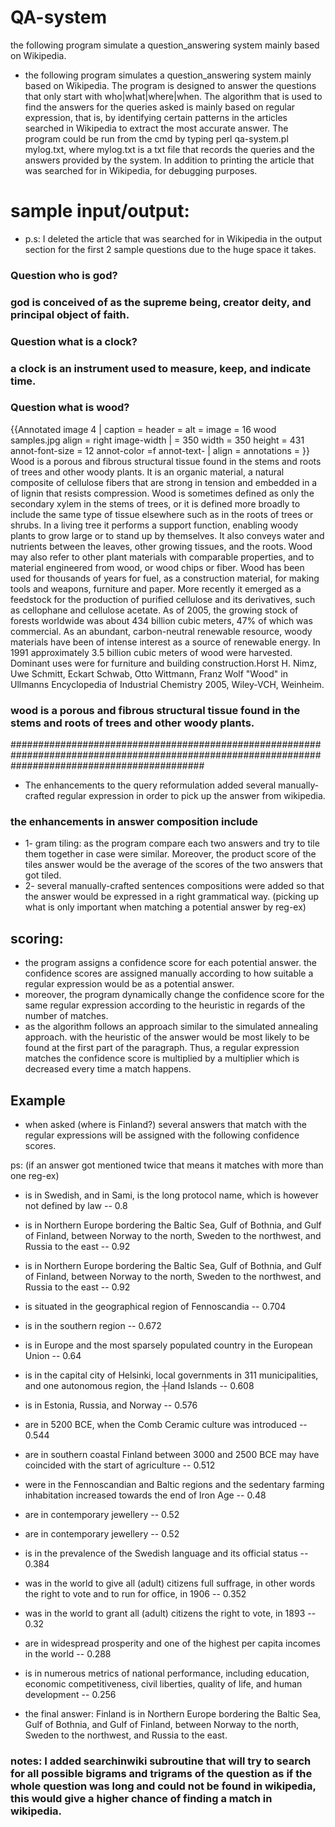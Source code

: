 # QA-system
the following program simulate a question_answering system mainly based on Wikipedia.

* the following program simulates a question_answering system mainly based on Wikipedia.
The program is designed to answer the questions that only start with who|what|where|when.
The algorithm that is used to find the answers for the queries asked is mainly based on regular expression, that is, by identifying certain patterns in the articles searched in Wikipedia to extract the most accurate answer.
The program could be run from the cmd by typing perl qa-system.pl mylog.txt, where mylog.txt is a txt file that records the queries and the answers provided by the system. In addition to printing the article that was searched for in Wikipedia, for debugging purposes.

# sample input/output:
* p.s: I deleted the article that was searched for in Wikipedia in the output section for the first 2 sample questions due to the huge space it takes.

### Question who is god?

### god is conceived of as the supreme being, creator deity, and principal object of faith.


### Question what is a clock?

### a clock is an instrument used to measure, keep, and indicate time.


### Question what is wood?

{{Annotated image 4 | caption = header = alt = image = 16 wood samples.jpg align = right image-width | = 350 width = 350 height = 431 annot-font-size = 12 annot-color =f annot-text- | align = annotations =                    }}  Wood is a porous and fibrous structural tissue found in the stems and roots of trees and other woody plants. It is an organic material, a natural composite of cellulose fibers that are strong in tension and embedded in a of lignin that resists compression. Wood is sometimes defined as only the secondary xylem in the stems of trees,  or it is defined more broadly to include the same type of tissue elsewhere such as in the roots of trees or shrubs. In a living tree it performs a support function, enabling woody plants to grow large or to stand up by themselves. It also conveys water and nutrients between the leaves, other growing tissues, and the roots. Wood may also refer to other plant materials with comparable properties, and to material engineered from wood, or wood chips or fiber.  Wood has been used for thousands of years for fuel, as a construction material, for making tools and weapons, furniture and paper. More recently it emerged as a feedstock for the production of purified cellulose and its derivatives, such as cellophane and cellulose acetate.  As of 2005, the growing stock of forests worldwide was about 434 billion cubic meters, 47% of which was commercial.  As an abundant, carbon-neutral renewable resource, woody materials have been of intense interest as a source of renewable energy. In 1991 approximately 3.5 billion cubic meters of wood were harvested. Dominant uses were for furniture and building construction.<ref name=Ullmann>Horst H. Nimz, Uwe Schmitt, Eckart Schwab, Otto Wittmann, Franz Wolf "Wood" in Ullmanns Encyclopedia of Industrial Chemistry 2005, Wiley-VCH, Weinheim.   

### wood is a porous and fibrous structural tissue found in the stems and roots of trees and other woody plants.

###################################################################################################################################################


* The enhancements to the query reformulation added several manually-crafted regular expression in order to pick up the answer from wikipedia.
### the enhancements in answer composition include 
* 1- gram tiling: as the program compare each two answers and try to tile them together in case were similar. Moreover, the product score of the tiles answer would be the average of the scores of the two answers that got tiled.
* 2- several manually-crafted sentences compositions were added so that the answer would be expressed in a right grammatical way. (picking up what is only important when matching a potential answer by reg-ex)

## scoring:
* the program assigns a confidence score for each potential answer. the confidence scores are assigned manually according to how suitable a regular expression would be as a potential answer.
* moreover, the program dynamically change the confidence score for the same regular expression according to the heuristic in regards of the number of matches.
* as the algorithm follows an approach similar to the simulated annealing approach. with the heuristic of the answer would be most likely to be found at the first part of the paragraph. Thus, a regular expression matches the confidence score is multiplied by a multiplier which is decreased every time a match happens.

## Example
* when asked (where is Finland?) several answers that match with the regular expressions will be assigned with the following confidence scores.

ps: (if an answer got mentioned twice that means it matches with more than one reg-ex)

* is in Swedish, and in Sami, is the long protocol name, which is however not defined by law -- 0.8

* is in Northern Europe bordering the Baltic Sea, Gulf of Bothnia, and Gulf of Finland, between Norway to the north, Sweden to the northwest, and Russia to the east -- 0.92

* is in Northern Europe bordering the Baltic Sea, Gulf of Bothnia, and Gulf of Finland, between Norway to the north, Sweden to the northwest, and Russia to the east -- 0.92

* is situated in the geographical region of Fennoscandia -- 0.704

* is in the southern region -- 0.672

* is in Europe and the most sparsely populated country in the European Union -- 0.64

* is in the capital city of Helsinki, local governments in 311 municipalities, and one autonomous region, the ┼land Islands -- 0.608

* is in Estonia, Russia, and Norway -- 0.576

* are in 5200&nbsp;BCE, when the Comb Ceramic culture was introduced -- 0.544

* are in southern coastal Finland between 3000 and 2500&nbsp;BCE may have coincided with the start of agriculture -- 0.512

* were in the Fennoscandian and Baltic regions and the sedentary farming inhabitation increased towards the end of Iron Age -- 0.48

* are in contemporary jewellery -- 0.52

* are in contemporary jewellery -- 0.52

* is in the prevalence of the Swedish language and its official status -- 0.384

* was in the world to give all (adult) citizens full suffrage, in other words the right to vote and to run for office, in 1906 -- 0.352

* was in the world to grant all (adult) citizens the right to vote, in 1893 -- 0.32

* are in widespread prosperity and one of the highest per capita incomes in the world -- 0.288

* is in numerous metrics of national performance, including education, economic competitiveness, civil liberties, quality of life, and human development -- 0.256

* the final answer: Finland is in Northern Europe bordering the Baltic Sea, Gulf of Bothnia, and Gulf of Finland, between Norway to the north, Sweden to the northwest, and Russia to the east.


### notes: I added searchinwiki subroutine that will try to search for all possible bigrams and trigrams of the question as if the whole question was long and could not be found in wikipedia, this would give a higher chance of finding a match in wikipedia.
